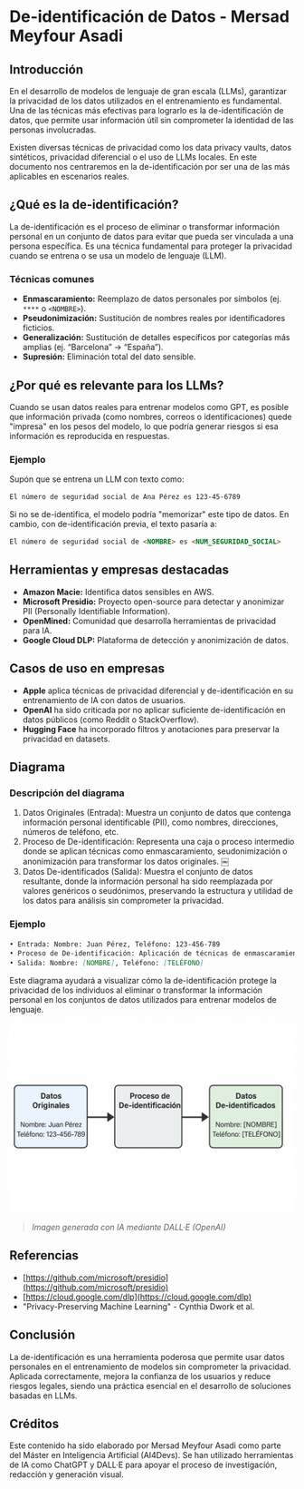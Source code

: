 # De-identificación de Datos - Mersad Meyfour Asadi

## Introducción

En el desarrollo de modelos de lenguaje de gran escala (LLMs), garantizar la privacidad de los datos utilizados en el entrenamiento es fundamental. Una de las técnicas más efectivas para lograrlo es la de-identificación de datos, que permite usar información útil sin comprometer la identidad de las personas involucradas.

Existen diversas técnicas de privacidad como los data privacy vaults, datos sintéticos, privacidad diferencial o el uso de LLMs locales. En este documento nos centraremos en la de-identificación por ser una de las más aplicables en escenarios reales.

## ¿Qué es la de-identificación?

La de-identificación es el proceso de eliminar o transformar información personal en un conjunto de datos para evitar que pueda ser vinculada a una persona específica. Es una técnica fundamental para proteger la privacidad cuando se entrena o se usa un modelo de lenguaje (LLM).

### Técnicas comunes

- **Enmascaramiento:** Reemplazo de datos personales por símbolos (ej. `****` o `<NOMBRE>`).
- **Pseudonimización:** Sustitución de nombres reales por identificadores ficticios.
- **Generalización:** Sustitución de detalles específicos por categorías más amplias (ej. “Barcelona” → “España”).
- **Supresión:** Eliminación total del dato sensible.

## ¿Por qué es relevante para los LLMs?

Cuando se usan datos reales para entrenar modelos como GPT, es posible que información privada (como nombres, correos o identificaciones) quede "impresa" en los pesos del modelo, lo que podría generar riesgos si esa información es reproducida en respuestas.

### Ejemplo

Supón que se entrena un LLM con texto como:

```markdown
El número de seguridad social de Ana Pérez es 123-45-6789
```

Si no se de-identifica, el modelo podría "memorizar" este tipo de datos. En cambio, con de-identificación previa, el texto pasaría a:

```markdown
El número de seguridad social de <NOMBRE> es <NUM_SEGURIDAD_SOCIAL>
```

## Herramientas y empresas destacadas

- **Amazon Macie:** Identifica datos sensibles en AWS.
- **Microsoft Presidio:** Proyecto open-source para detectar y anonimizar PII (Personally Identifiable Information).
- **OpenMined:** Comunidad que desarrolla herramientas de privacidad para IA.
- **Google Cloud DLP:** Plataforma de detección y anonimización de datos.

## Casos de uso en empresas

- **Apple** aplica técnicas de privacidad diferencial y de-identificación en su entrenamiento de IA con datos de usuarios.
- **OpenAI** ha sido criticada por no aplicar suficiente de-identificación en datos públicos (como Reddit o StackOverflow).
- **Hugging Face** ha incorporado filtros y anotaciones para preservar la privacidad en datasets.

## Diagrama

### Descripción del diagrama

1. Datos Originales (Entrada): Muestra un conjunto de datos que contenga información personal identificable (PII), como nombres, direcciones, números de teléfono, etc.
2. Proceso de De-identificación: Representa una caja o proceso intermedio donde se aplican técnicas como enmascaramiento, seudonimización o anonimización para transformar los datos originales. ￼
3. Datos De-identificados (Salida): Muestra el conjunto de datos resultante, donde la información personal ha sido reemplazada por valores genéricos o seudónimos, preservando la estructura y utilidad de los datos para análisis sin comprometer la privacidad.

### Ejemplo

```markdown
• Entrada: Nombre: Juan Pérez, Teléfono: 123-456-789 ￼
• Proceso de De-identificación: Aplicación de técnicas de enmascaramiento o seudonimización. ￼
• Salida: Nombre: [NOMBRE], Teléfono: [TELÉFONO]
```

Este diagrama ayudará a visualizar cómo la de-identificación protege la privacidad de los individuos al eliminar o transformar la información personal en los conjuntos de datos utilizados para entrenar modelos de lenguaje.

![Diagrama de de-identificación de datos](../../assets/de-identificacion-mma.png)

> *Imagen generada con IA mediante DALL·E (OpenAI)*

## Referencias

- [https://github.com/microsoft/presidio](https://github.com/microsoft/presidio)
- [https://cloud.google.com/dlp](https://cloud.google.com/dlp)
- "Privacy-Preserving Machine Learning" - Cynthia Dwork et al.

## Conclusión

La de-identificación es una herramienta poderosa que permite usar datos personales en el entrenamiento de modelos sin comprometer la privacidad. Aplicada correctamente, mejora la confianza de los usuarios y reduce riesgos legales, siendo una práctica esencial en el desarrollo de soluciones basadas en LLMs.

## Créditos

Este contenido ha sido elaborado por Mersad Meyfour Asadi como parte del Máster en Inteligencia Artificial (AI4Devs). Se han utilizado herramientas de IA como ChatGPT y DALL·E para apoyar el proceso de investigación, redacción y generación visual.

